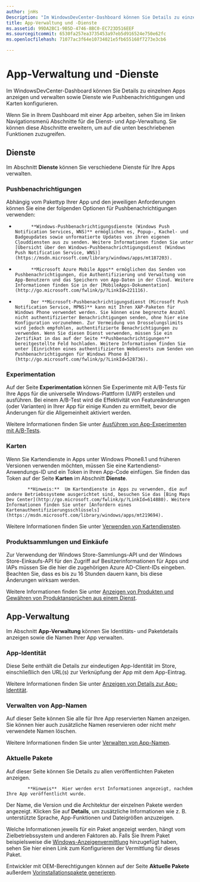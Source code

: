 ```yaml
---
author: jnHs
Description: "Im WindowsDevCenter-Dashboard können Sie Details zu einzelnen Apps anzeigen und verwalten sowie Dienste wie Pushbenachrichtigungen und Karten konfigurieren."
title: App-Verwaltung und -Dienste
ms.assetid: 99DA2BC1-9B5D-4746-8BC0-EC723D516EEF
ms.sourcegitcommit: 6530fa257ea3735453a97eb5d916524e750e62fc
ms.openlocfilehash: 71077ac3f64e10734021e5fb655168f7273e3cb6

---
```


# App-Verwaltung und -Dienste

Im WindowsDevCenter-Dashboard können Sie Details zu einzelnen Apps anzeigen und verwalten sowie Dienste wie Pushbenachrichtigungen und Karten konfigurieren.

Wenn Sie in Ihrem Dashboard mit einer App arbeiten, sehen Sie im linken Navigationsmenü Abschnitte für die Dienst- und App-Verwaltung. Sie können diese Abschnitte erweitern, um auf die unten beschriebenen Funktionen zuzugreifen.

## Dienste

Im Abschnitt **Dienste** können Sie verschiedene Dienste für Ihre Apps verwalten.

### Pushbenachrichtigungen

Abhängig vom Pakettyp Ihrer App und den jeweiligen Anforderungen können Sie eine der folgenden Optionen für Pushbenachrichtigungen verwenden:

-   
            **Windows-Pushbenachrichtigungsdienste (Windows Push Notification Services, WNS)** ermöglichen es, Popup-, Kachel- und Badgeupdates sowie unformatierte Updates von ihren eigenen Clouddiensten aus zu senden. Weitere Informationen finden Sie unter [Übersicht über den Windows-Pushbenachrichtigungsdienst (Windows Push Notification Service, WNS)](https://msdn.microsoft.com/library/windows/apps/mt187203).

-   
            **Microsoft Azure Mobile Apps** ermöglichen das Senden von Pushbenachrichtigungen, die Authentifizierung und Verwaltung von App-Benutzern und das Speichern von App-Daten in der Cloud. Weitere Informationen finden Sie in der [MobileApps-Dokumentation](http://go.microsoft.com/fwlink/p/?LinkId=221116).

-   
            Der **Microsoft-Pushbenachrichtigungsdienst (Microsoft Push Notification Service, MPNS)** kann mit Ihren XAP-Paketen für Windows Phone verwendet werden. Sie können eine begrenzte Anzahl nicht authentifizierter Benachrichtigungen senden, ohne hier eine Konfiguration vorzunehmen. Zur Vermeidung von Drosselungslimits wird jedoch empfohlen, authentifizierte Benachrichtigungen zu verwenden. Wenn Sie diesen Dienst verwenden, müssen Sie ein Zertifikat in das auf der Seite **Pushbenachrichtigungen** bereitgestellte Feld hochladen. Weitere Informationen finden Sie unter [Einrichten eines authentifizierten Webdiensts zum Senden von Pushbenachrichtigungen für Windows Phone 8](http://go.microsoft.com/fwlink/p/?LinkId=528736).

### Experimentation

Auf der Seite **Experimentation** können Sie Experimente mit A/B-Tests für Ihre Apps für die universelle Windows-Plattform (UWP) erstellen und ausführen. Bei einem A/B-Test wird die Effektivität von Featureänderungen (oder Varianten) in Ihrer App für einige Kunden zu ermittelt, bevor die Änderungen für die Allgemeinheit aktiviert werden.

Weitere Informationen finden Sie unter [Ausführen von App-Experimenten mit A/B-Tests](../monetize/run-app-experiments-with-a-b-testing.md).

### Karten

Wenn Sie Kartendienste in Apps unter Windows Phone8.1 und früheren Versionen verwenden möchten, müssen Sie eine Kartendienst-Anwendungs-ID und ein Token in Ihren App-Code einfügen. Sie finden das Token auf der Seite **Karten** im Abschnitt **Dienste**.

> 
            **Hinweis:**  Um Kartendienste in Apps zu verwenden, die auf andere Betriebssysteme ausgerichtet sind, besuchen Sie das [Bing Maps Dev Center](http://go.microsoft.com/fwlink/p/?LinkId=614880). Weitere Informationen finden Sie unter [Anfordern eines Kartenauthentifizierungsschlüssels](https://msdn.microsoft.com/library/windows/apps/mt219694).

Weitere Informationen finden Sie unter [Verwenden von Kartendiensten](use-map-services.md).

### Produktsammlungen und Einkäufe

Zur Verwendung der Windows Store-Sammlungs-API und der Windows Store-Einkaufs-API für den Zugriff auf Besitzerinformationen für Apps und IAPs müssen Sie die hier die zugehörigen Azure AD-Client-IDs eingeben. Beachten Sie, dass es bis zu 16 Stunden dauern kann, bis diese Änderungen wirksam werden.

Weitere Informationen finden Sie unter [Anzeigen von Produkten und Gewähren von Produktansprüchen aus einem Dienst](https://msdn.microsoft.com/library/windows/apps/mt609002).

## App-Verwaltung

Im Abschnitt **App-Verwaltung** können Sie Identitäts- und Paketdetails anzeigen sowie die Namen Ihrer App verwalten.

### App-Identität

Diese Seite enthält die Details zur eindeutigen App-Identität im Store, einschließlich den URL(s) zur Verknüpfung der App mit dem App-Eintrag.

Weitere Informationen finden Sie unter [Anzeigen von Details zur App-Identität](view-app-identity-details.md).

### Verwalten von App-Namen

Auf dieser Seite können Sie alle für Ihre App reservierten Namen anzeigen. Sie können hier auch zusätzliche Namen reservieren oder nicht mehr verwendete Namen löschen.

Weitere Informationen finden Sie unter [Verwalten von App-Namen](manage-app-names.md).

### Aktuelle Pakete

Auf dieser Seite können Sie Details zu allen veröffentlichten Paketen anzeigen.

> 
            **Hinweis**  Hier werden erst Informationen angezeigt, nachdem Ihre App veröffentlicht wurde.

Der Name, die Version und die Architektur der einzelnen Pakete werden angezeigt. Klicken Sie auf **Details**, um zusätzliche Informationen wie z. B. unterstützte Sprache, App-Funktionen und Dateigrößen anzuzeigen.

Welche Informationen jeweils für ein Paket angezeigt werden, hängt vom Zielbetriebssystem und anderen Faktoren ab. Falls Sie Ihrem Paket beispielsweise die [Windows-Anzeigenvermittlung](https://msdn.microsoft.com/library/windows/apps/mt219691) hinzugefügt haben, sehen Sie hier einen Link zum Konfigurieren der Vermittlung für dieses Paket.

Entwickler mit OEM-Berechtigungen können auf der Seite **Aktuelle Pakete** außerdem [Vorinstallationspakete generieren](generate-preinstall-packages-for-oems.md).

 

 



<!--HONumber=Jun16_HO4-->


